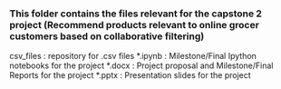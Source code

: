 ### This folder contains the files relevant for the capstone 2 project (Recommend products relevant to online grocer customers based on collaborative filtering)

csv_files : repository for .csv files
*.ipynb : Milestone/Final Ipython notebooks for the project
*.docx : Project proposal and Milestone/Final Reports for the project
*.pptx : Presentation slides for the project
